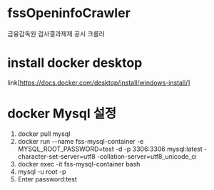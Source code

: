 # fssOpeninfoCrawler
금융감독원 검사결과제제 공시 크롤러

# install docker desktop
link[https://docs.docker.com/desktop/install/windows-install/]

# docker Mysql 설정
1. docker pull mysql
2. docker run --name fss-mysql-container -e MYSQL_ROOT_PASSWORD=test -d -p 3306:3306 mysql:latest -character-set-server=utf8 -collation-server=utf8_unicode_ci
3. docker exec -it fss-mysql-container bash
4. mysql -u root -p
5. Enter password:test